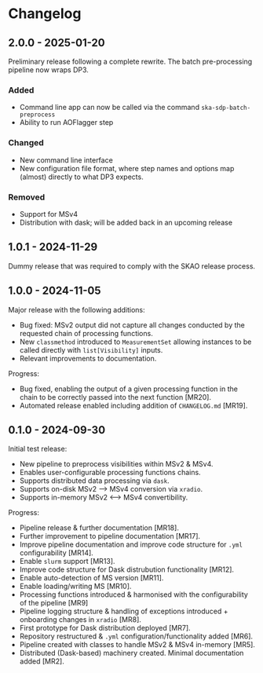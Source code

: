 # Changelog

## 2.0.0 - 2025-01-20

Preliminary release following a complete rewrite. The batch pre-processing pipeline now wraps DP3.

### Added

- Command line app can now be called via the command `ska-sdp-batch-preprocess`
- Ability to run AOFlagger step

### Changed

- New command line interface
- New configuration file format, where step names and options map (almost) directly to what DP3 expects.

### Removed

- Support for MSv4
- Distribution with dask; will be added back in an upcoming release


## 1.0.1 - 2024-11-29

Dummy release that was required to comply with the SKAO release process.


## 1.0.0 - 2024-11-05

Major release with the following additions:

* Bug fixed: MSv2 output did not capture all changes conducted by the requested chain of processing functions.
* New `classmethod` introduced to `MeasurementSet` allowing instances to be called directly with `list[Visibility]` inputs.
* Relevant improvements to documentation.

Progress:

* Bug fixed, enabling the output of a given processing function in the chain to be correctly passed into the next function [MR20].
* Automated release enabled including addition of `CHANGELOG.md` [MR19].


## 0.1.0 - 2024-09-30

Initial test release:

* New pipeline to preprocess visibilities within MSv2 & MSv4.
* Enables user-configurable processing functions chains.
* Supports distributed data processing via `dask`.
* Supports on-disk MSv2 --> MSv4 conversion via `xradio`.
* Supports in-memory MSv2 <--> MSv4 convertibility. 


Progress:

* Pipeline release & further documentation [MR18].
* Further improvement to pipeline documentation [MR17].
* Improve pipeline documentation and improve code structure for `.yml` configurability [MR14].
* Enable `slurm` support [MR13].
* Improve code structure for Dask distrubution functionality [MR12].
* Enable auto-detection of MS version [MR11].
* Enable loading/writing MS [MR10].
* Processing functions introduced & harmonised with the configurability of the pipeline [MR9]
* Pipeline logging structure & handling of exceptions introduced + onboarding changes in `xradio` [MR8].
* First prototype for Dask distribution deployed [MR7].
* Repository restructured & `.yml` configuration/functionality added [MR6].
* Pipeline created with classes to handle MSv2 & MSv4 in-memory [MR5].
* Distributed (Dask-based) machinery created. Minimal documentation added [MR2].
